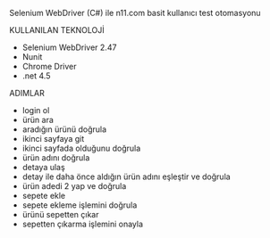 
Selenium WebDriver (C#) ile n11.com basit kullanıcı test otomasyonu


KULLANILAN TEKNOLOJİ

- Selenium WebDriver 2.47
- Nunit
- Chrome Driver
- .net 4.5


ADIMLAR

- login ol
- ürün ara
- aradığın ürünü doğrula
- ikinci sayfaya git
- ikinci sayfada olduğunu doğrula
- ürün adını doğrula
- detaya ulaş
- detay ile daha önce aldığın ürün adını eşleştir ve doğrula
- ürün adedi 2 yap ve doğrula
- sepete ekle
- sepete ekleme işlemini doğrula
- ürünü sepetten çıkar
- sepetten çıkarma işlemini onayla
